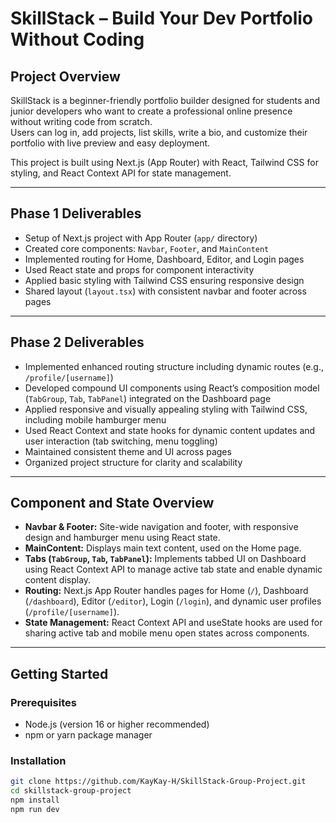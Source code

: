 # SkillStack – Build Your Dev Portfolio Without Coding

## Project Overview
SkillStack is a beginner-friendly portfolio builder designed for students and junior developers who want to create a professional online presence without writing code from scratch.  
Users can log in, add projects, list skills, write a bio, and customize their portfolio with live preview and easy deployment.

This project is built using Next.js (App Router) with React, Tailwind CSS for styling, and React Context API for state management.

---

## Phase 1 Deliverables
- Setup of Next.js project with App Router (`app/` directory)  
- Created core components: `Navbar`, `Footer`, and `MainContent`  
- Implemented routing for Home, Dashboard, Editor, and Login pages  
- Used React state and props for component interactivity  
- Applied basic styling with Tailwind CSS ensuring responsive design  
- Shared layout (`layout.tsx`) with consistent navbar and footer across pages  

---

## Phase 2 Deliverables
- Implemented enhanced routing structure including dynamic routes (e.g., `/profile/[username]`)  
- Developed compound UI components using React’s composition model (`TabGroup`, `Tab`, `TabPanel`) integrated on the Dashboard page  
- Applied responsive and visually appealing styling with Tailwind CSS, including mobile hamburger menu  
- Used React Context and state hooks for dynamic content updates and user interaction (tab switching, menu toggling)  
- Maintained consistent theme and UI across pages  
- Organized project structure for clarity and scalability  

---

## Component and State Overview

- **Navbar & Footer:** Site-wide navigation and footer, with responsive design and hamburger menu using React state.  
- **MainContent:** Displays main text content, used on the Home page.  
- **Tabs (`TabGroup`, `Tab`, `TabPanel`):** Implements tabbed UI on Dashboard using React Context API to manage active tab state and enable dynamic content display.  
- **Routing:** Next.js App Router handles pages for Home (`/`), Dashboard (`/dashboard`), Editor (`/editor`), Login (`/login`), and dynamic user profiles (`/profile/[username]`).  
- **State Management:** React Context API and useState hooks are used for sharing active tab and mobile menu open states across components.

---

## Getting Started

### Prerequisites
- Node.js (version 16 or higher recommended)  
- npm or yarn package manager  

### Installation
```bash
git clone https://github.com/KayKay-H/SkillStack-Group-Project.git
cd skillstack-group-project
npm install
npm run dev
